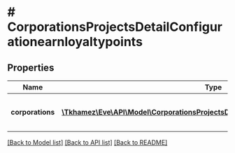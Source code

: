 # # CorporationsProjectsDetailConfigurationearnloyaltypoints

## Properties

Name | Type | Description | Notes
------------ | ------------- | ------------- | -------------
**corporations** | [**\Tkhamez\Eve\API\Model\CorporationsProjectsDetailConfigurationmatchercorporation[]**](CorporationsProjectsDetailConfigurationmatchercorporation.md) | Corporation issuing loyalty points | [optional]

[[Back to Model list]](../../README.md#models) [[Back to API list]](../../README.md#endpoints) [[Back to README]](../../README.md)
